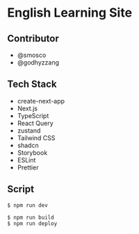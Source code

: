 # English Learning Site

## Contributor

- @smosco
- @godhyzzang

## Tech Stack

- create-next-app
- Next.js
- TypeScript
- React Query
- zustand
- Tailwind CSS
- shadcn
- Storybook
- ESLint
- Prettier

## Script

```
$ npm run dev
```

```
$ npm run build
$ npm run deploy
```

